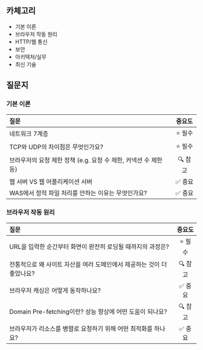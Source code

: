 ## 카체고리

- 기본 이론
- 브라우저 작동 원리
- HTTP/웹 통신
- 보안
- 아키텍처/실무
- 최신 기술

## 질문지

### 기본 이론

| 질문                                                             |  중요도  |
| :--------------------------------------------------------------- | :------: |
| 네트워크 7계층                                                   | ⭐️ 필수 |
| TCP와 UDP의 차이점은 무엇인가요?                                 | ⭐️ 필수 |
| 브라우저의 요청 제한 정책 (e.g. 요청 수 제한, 커넥션 수 제한 등) | 🔍 참고  |
| 웹 서버 VS 웹 어플리케이션 서버                                  | ✅ 중요  |
| WAS에서 정적 파일 처리를 안하는 이유는 무엇인가요?               | ✅ 중요  |

### 브라우저 작동 원리

| 질문                                                                   |  중요도  |
| :--------------------------------------------------------------------- | :------: |
| URL을 입력한 순간부터 화면이 완전히 로딩될 때까지의 과정은?            | ⭐️ 필수 |
| 전통적으로 왜 사이트 자산을 여러 도메인에서 제공하는 것이 더 좋았나요? | 🔍 참고  |
| 브라우저 캐싱은 어떻게 동작하나요?                                     | ✅ 중요  |
| Domain Pre-fetching이란? 성능 향상에 어떤 도움이 되나요?               | 🔍 참고  |
| 브라우저가 리소스를 병렬로 요청하기 위해 어떤 최적화를 하나요?         | ✅ 중요  |
